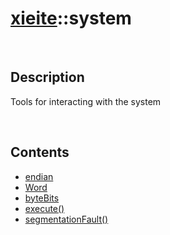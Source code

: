# [xieite](./xieite.md)\:\:system

&nbsp;

## Description
Tools for interacting with the system

&nbsp;

## Contents
- [endian](./namespaces/system/endian.md)
- [Word](./namespaces/system/word.md)
- [byteBits](./namespaces/system/byte_bits.md)
- [execute\(\)](./namespaces/system/execute.md)
- [segmentationFault\(\)](./namespaces/system/segmentation_fault.md)
